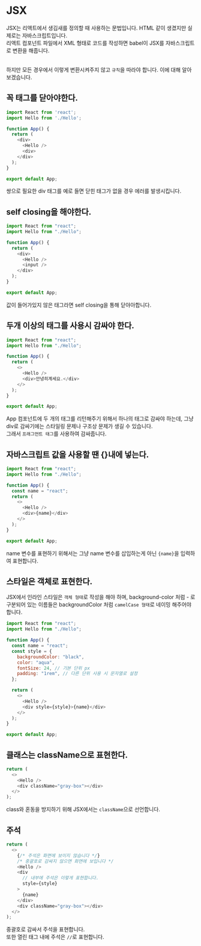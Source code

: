 # JSX

JSX는 리액트에서 생김새를 정의할 때 사용하는 문법입니다. HTML 같이 생겼지만 실제로는 자바스크립트입니다.<br/>
리액트 컴포넌트 파일에서 XML 형태로 코드를 작성하면 babel이 JSX를 자바스크립트로 변환을 해줍니다.<br/><br/>

하지만 모든 경우에서 이렇게 변환시켜주지 않고 `규칙`을 따라야 합니다. 이에 대해 알아보겠습니다.

## 꼭 태그를 닫아야한다.

```js
import React from 'react';
import Hello from './Hello';

function App() {
  return (
    <div>
      <Hello />
      <div>
    </div>
  );
}

export default App;
```

쌍으로 필요한 div 태그를 예로 들면 닫힌 태그가 없을 경우 에러를 발생시킵니다.

## self closing을 해야한다.

```js
import React from "react";
import Hello from "./Hello";

function App() {
  return (
    <div>
      <Hello />
      <input />
    </div>
  );
}

export default App;
```

값이 들어가있지 않은 태그라면 self closing을 통해 닫야아합니다.

## 두개 이상의 태그를 사용시 감싸야 한다.

```js
import React from "react";
import Hello from "./Hello";

function App() {
  return (
    <>
      <Hello />
      <div>안녕히계세요.</div>
    </>
  );
}

export default App;
```

App 컴포넌트에 두 개의 태그를 리턴해주기 위해서 하나의 태그로 감싸야 하는데, 그냥 div로 감싸기에는 스타일링 문제나 구조상 문제가 생길 수 있습니다.<br/>
그래서 `프래그먼트 태그`를 사용하여 감싸줍니다.

## 자바스크립트 값을 사용할 땐 {}내에 넣는다.

```js
import React from "react";
import Hello from "./Hello";

function App() {
  const name = "react";
  return (
    <>
      <Hello />
      <div>{name}</div>
    </>
  );
}

export default App;
```

name 변수를 표현하기 위해서는 그냥 name 변수를 삽입하는게 아닌 `{name}`을 입력하여 표현합니다.

## 스타일은 객체로 표현한다.

JSX에서 인라인 스타일은 `객체 형태`로 작성을 해야 하며, background-color 처럼 - 로 구분되어 있는 이름들은 backgroundColor 처럼 `camelCase 형태`로 네이밍 해주어야 합니다.

```js
import React from "react";
import Hello from "./Hello";

function App() {
  const name = "react";
  const style = {
    backgroundColor: "black",
    color: "aqua",
    fontSize: 24, // 기본 단위 px
    padding: "1rem", // 다른 단위 사용 시 문자열로 설정
  };

  return (
    <>
      <Hello />
      <div style={style}>{name}</div>
    </>
  );
}

export default App;
```

## 클래스는 className으로 표현한다.

```js
return (
  <>
    <Hello />
    <div className="gray-box"></div>
  </>
);
```

class와 혼동을 방지하기 위해 JSX에서는 `className`으로 선언합니다.

## 주석

```js
return (
  <>
    {/* 주석은 화면에 보이지 않습니다 */}
    /* 중괄호로 감싸지 않으면 화면에 보입니다 */
    <Hello />
    <div
      // 내부에 주석은 이렇게 표현합니다.
      style={style}
    >
      {name}
    </div>
    <div className="gray-box"></div>
  </>
);
```

중괄호로 감싸서 주석을 표현합니다.<br/>
또한 열린 태그 내에 주석은 `//`로 표현합니다.
